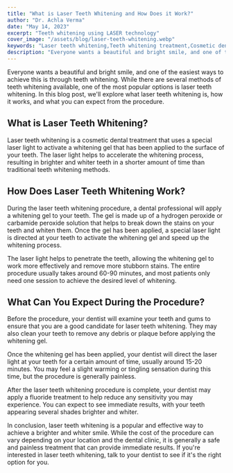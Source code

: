 ```yaml
---
title: "What is Laser Teeth Whitening and How Does it Work?"
author: "Dr. Achla Verma"
date: "May 14, 2023"
excerpt: "Teeth whitening using LASER technology"
cover_image: "/assets/blog/laser-teeth-whitening.webp"
keywords: "Laser teeth whitening,Teeth whitening treatment,Cosmetic dentistry,Brighter smile,Dental lasers,Bleaching,Stain removal,Tooth discoloration,Professional whitening,Zoom whitening,In-office whitening,Safe whitening,Painless whitening,Quick whitening,Advanced whitening"
description: "Everyone wants a beautiful and bright smile, and one of the easiest ways to achieve this is through teeth whitening. While there are several methods of teeth whitening available, one of the most popular options is laser teeth whitening. In this blog post, we'll explore what laser teeth whitening is, how it works, and what you can expect from the procedure."
---
```

Everyone wants a beautiful and bright smile, and one of the easiest ways to achieve this is through teeth whitening. While there are several methods of teeth whitening available, one of the most popular options is laser teeth whitening. In this blog post, we'll explore what laser teeth whitening is, how it works, and what you can expect from the procedure.

## What is Laser Teeth Whitening?

Laser teeth whitening is a cosmetic dental treatment that uses a special laser light to activate a whitening gel that has been applied to the surface of your teeth. The laser light helps to accelerate the whitening process, resulting in brighter and whiter teeth in a shorter amount of time than traditional teeth whitening methods.

## How Does Laser Teeth Whitening Work?

During the laser teeth whitening procedure, a dental professional will apply a whitening gel to your teeth. The gel is made up of a hydrogen peroxide or carbamide peroxide solution that helps to break down the stains on your teeth and whiten them. Once the gel has been applied, a special laser light is directed at your teeth to activate the whitening gel and speed up the whitening process.

The laser light helps to penetrate the teeth, allowing the whitening gel to work more effectively and remove more stubborn stains. The entire procedure usually takes around 60-90 minutes, and most patients only need one session to achieve the desired level of whitening.

## What Can You Expect During the Procedure?

Before the procedure, your dentist will examine your teeth and gums to ensure that you are a good candidate for laser teeth whitening. They may also clean your teeth to remove any debris or plaque before applying the whitening gel.

Once the whitening gel has been applied, your dentist will direct the laser light at your teeth for a certain amount of time, usually around 15-20 minutes. You may feel a slight warming or tingling sensation during this time, but the procedure is generally painless.

After the laser teeth whitening procedure is complete, your dentist may apply a fluoride treatment to help reduce any sensitivity you may experience. You can expect to see immediate results, with your teeth appearing several shades brighter and whiter.

In conclusion, laser teeth whitening is a popular and effective way to achieve a brighter and whiter smile. While the cost of the procedure can vary depending on your location and the dental clinic, it is generally a safe and painless treatment that can provide immediate results. If you're interested in laser teeth whitening, talk to your dentist to see if it's the right option for you.